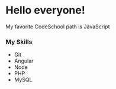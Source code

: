 # Hello everyone!

My favorite CodeSchool path is JavaScript

### My Skills
* Git
* Angular
* Node
* PHP
* MySQL